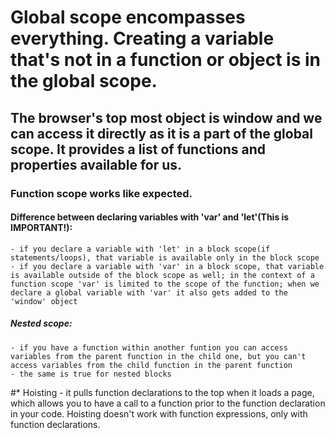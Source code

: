 # Global scope encompasses everything. Creating a variable that's not in a function or object is in the global scope.

## The browser's top most object is window and we can access it directly as it is a part of the global scope. It provides a list of functions and properties available for us.

### Function scope works like expected.

#### Difference between declaring variables with 'var' and 'let'(This is IMPORTANT!):

    - if you declare a variable with 'let' in a block scope(if statements/loops), that variable is available only in the block scope
    - if you declare a variable with 'var' in a block scope, that variable is available outside of the block scope as well; in the context of a function scope 'var' is limited to the scope of the function; when we declare a global variable with 'var' it also gets added to the 'window' object

##### Nested scope:

    - if you have a function within another funtion you can access variables from the parent function in the child one, but you can't access variables from the child function in the parent function
    - the same is true for nested blocks

#\* Hoisting - it pulls function declarations to the top when it loads a page, which allows you to have a call to a function prior to the function declaration in your code. Hoisting doesn't work with function expressions, only with function declarations.
